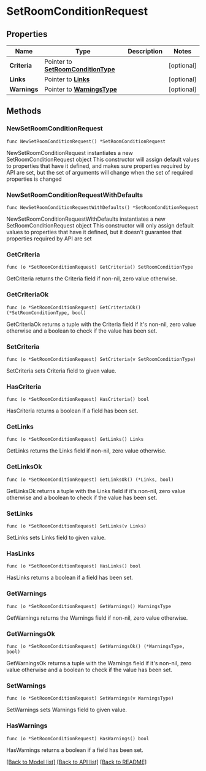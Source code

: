 # SetRoomConditionRequest

## Properties

Name | Type | Description | Notes
------------ | ------------- | ------------- | -------------
**Criteria** | Pointer to [**SetRoomConditionType**](SetRoomConditionType.md) |  | [optional] 
**Links** | Pointer to [**Links**](Links.md) |  | [optional] 
**Warnings** | Pointer to [**WarningsType**](WarningsType.md) |  | [optional] 

## Methods

### NewSetRoomConditionRequest

`func NewSetRoomConditionRequest() *SetRoomConditionRequest`

NewSetRoomConditionRequest instantiates a new SetRoomConditionRequest object
This constructor will assign default values to properties that have it defined,
and makes sure properties required by API are set, but the set of arguments
will change when the set of required properties is changed

### NewSetRoomConditionRequestWithDefaults

`func NewSetRoomConditionRequestWithDefaults() *SetRoomConditionRequest`

NewSetRoomConditionRequestWithDefaults instantiates a new SetRoomConditionRequest object
This constructor will only assign default values to properties that have it defined,
but it doesn't guarantee that properties required by API are set

### GetCriteria

`func (o *SetRoomConditionRequest) GetCriteria() SetRoomConditionType`

GetCriteria returns the Criteria field if non-nil, zero value otherwise.

### GetCriteriaOk

`func (o *SetRoomConditionRequest) GetCriteriaOk() (*SetRoomConditionType, bool)`

GetCriteriaOk returns a tuple with the Criteria field if it's non-nil, zero value otherwise
and a boolean to check if the value has been set.

### SetCriteria

`func (o *SetRoomConditionRequest) SetCriteria(v SetRoomConditionType)`

SetCriteria sets Criteria field to given value.

### HasCriteria

`func (o *SetRoomConditionRequest) HasCriteria() bool`

HasCriteria returns a boolean if a field has been set.

### GetLinks

`func (o *SetRoomConditionRequest) GetLinks() Links`

GetLinks returns the Links field if non-nil, zero value otherwise.

### GetLinksOk

`func (o *SetRoomConditionRequest) GetLinksOk() (*Links, bool)`

GetLinksOk returns a tuple with the Links field if it's non-nil, zero value otherwise
and a boolean to check if the value has been set.

### SetLinks

`func (o *SetRoomConditionRequest) SetLinks(v Links)`

SetLinks sets Links field to given value.

### HasLinks

`func (o *SetRoomConditionRequest) HasLinks() bool`

HasLinks returns a boolean if a field has been set.

### GetWarnings

`func (o *SetRoomConditionRequest) GetWarnings() WarningsType`

GetWarnings returns the Warnings field if non-nil, zero value otherwise.

### GetWarningsOk

`func (o *SetRoomConditionRequest) GetWarningsOk() (*WarningsType, bool)`

GetWarningsOk returns a tuple with the Warnings field if it's non-nil, zero value otherwise
and a boolean to check if the value has been set.

### SetWarnings

`func (o *SetRoomConditionRequest) SetWarnings(v WarningsType)`

SetWarnings sets Warnings field to given value.

### HasWarnings

`func (o *SetRoomConditionRequest) HasWarnings() bool`

HasWarnings returns a boolean if a field has been set.


[[Back to Model list]](../README.md#documentation-for-models) [[Back to API list]](../README.md#documentation-for-api-endpoints) [[Back to README]](../README.md)


